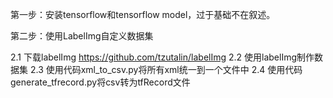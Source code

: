第一步：安装tensorflow和tensorflow model，过于基础不在叙述。

第二步：使用LabelImg自定义数据集

2.1 下载labelImg https://github.com/tzutalin/labelImg
2.2 使用labelImg制作数据集
2.3 使用代码xml_to_csv.py将所有xml统一到一个文件中
2.4 使用代码generate_tfrecord.py将csv转为tfRecord文件
